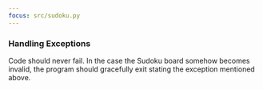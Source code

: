```yaml
---
focus: src/sudoku.py
---
```

### Handling Exceptions

Code should never fail. In the case the Sudoku board somehow becomes invalid, the program should gracefully
exit stating the exception mentioned above.